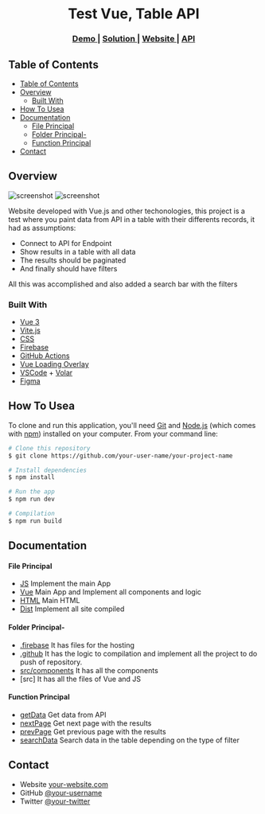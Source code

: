 <!-- Please update value in the {}  -->

<h1 align="center">Test Vue, Table API</h1>

<div align="center">
  <h3>
    <a href="https://{[your-demo-link.your-domain](https://vuetest-cf8a7.web.app/)}">
      Demo
    </a>
    <span> | </span>
    <a href="https://{[your-url-to-the-solution](https://github.com/SebasttianDaza/vueTest)}">
      Solution
    </a>
    <span> | </span>
    <a href="https://emprendeyourlifestyle.com/portafolio/">
      Website
    </a>
    <span> | </span>
    <a href="http://apitest.cargofive.com/api/ports">
      API
    </a>
  </h3>
</div>

<!-- TABLE OF CONTENTS -->

## Table of Contents

- [Table of Contents](#table-of-contents)
- [Overview](#overview)
  - [Built With](#built-with)
- [How To Usea](#how-to-usea)
- [Documentation](#documentation)
    - [File Principal](#file-principal)
    - [Folder Principal-](#folder-principal-)
    - [Function Principal](#function-principal)
- [Contact](#contact)

<!-- OVERVIEW -->

## Overview

![screenshot](https://firebasestorage.googleapis.com/v0/b/emprendeyourlifestyle.appspot.com/o/testVue.png?alt=media&token=df8e0daa-a9d3-4334-ad90-a2ba88d571c9)
![screenshot](https://firebasestorage.googleapis.com/v0/b/react-portfolio-863d8.appspot.com/o/Data%20Table.png?alt=media&token=42202b84-8317-4f71-a803-45ef7519d3be)

Website developed with Vue.js and other techonologies, this project is a test where you paint data from API in a table with their differents records, it had as assumptions:
- Connect to API for Endpoint 
- Show results in a table with all data
- The results should be paginated
- And finally should have filters

All this was accomplished and also added a search bar with the filters

### Built With

<!-- This section should list any major frameworks that you built your project using. Here are a few examples.-->

- [Vue 3](https://v3.vuejs.org/api/sfc-script-setup.html#sfc-script-setup)
- [Vite.js](https://vitejs.dev/)
- [CSS](https://developer.mozilla.org/en-US/docs/Web/CSS)
- [Firebase](https://firebase.google.com/)
- [GitHub Actions](https://docs.github.com/en/actions)
- [Vue Loading Overlay](https://github.com/ankurk91/vue-loading-overlay)
- [VSCode](https://code.visualstudio.com/) + [Volar](https://marketplace.visualstudio.com/items?itemName=johnsoncodehk.volar)
- [Figma](https://www.figma.com/)



## How To Usea 

<!-- Example: -->

To clone and run this application, you'll need [Git](https://git-scm.com) and [Node.js](https://nodejs.org/en/download/) (which comes with [npm](http://npmjs.com)) installed on your computer. From your command line:

```bash
# Clone this repository
$ git clone https://github.com/your-user-name/your-project-name

# Install dependencies
$ npm install

# Run the app
$ npm run dev

# Compilation
$ npm run build

```

## Documentation

#### File Principal 
  - [JS](src/main.js) Implement the main App
  - [Vue](src/App.vue) Main App and Implement all components and logic
  - [HTML](index.html) Main HTML
  - [Dist](dist/index.html) Implement all site compiled
#### Folder Principal-
  - [.firebase](.firebase/hosting.ZGlzdA.cache) It has files for the hosting
  - [.github](.github/workflows/firebase-hosting-merge.yml) It has the logic to compilation and implement all the project to do push of repository.
  - [src/components](src/components) It has all the components
  - [src] It has all the files of Vue and JS

#### Function Principal
  -  [getData](src/components/info.vue) Get data from API
  -  [nextPage](src/components/info.vue) Get next page with the results
  -  [prevPage](src/components/info.vue) Get previous page with the results
  -  [searchData](src/components/info.vue) Search data in the table depending on the type of filter

## Contact


- Website [your-website.com](https://emprendeyourlifestyle.com/)
- GitHub [@your-username](https://github.com/SebasttianDaza/vueTest)
- Twitter [@your-twitter](https://twitter.com/SebasttianDaza)

